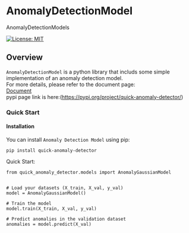 # AnomalyDetectionModel
AnomalyDetectionModels

[![License: MIT](https://img.shields.io/badge/License-MIT-yellow.svg)](https://opensource.org/licenses/MIT)

## Overview

`AnomalyDetectionModel` is a python library that includs some simple implementation of an anomaly detection model.   
For more details, please refer to the document page:   
[Document](https://anomalydetectionmodel.readthedocs.io/en/latest/index.html)   
pypi page link is here:(https://pypi.org/project/quick-anomaly-detector/)   

### Quick Start
#### Installation

You can install `Anomaly Detection Model` using pip:

```
pip install quick-anomaly-detector
```

Quick Start:   
```
from quick_anomaly_detector.models import AnomalyGaussianModel


# Load your datasets (X_train, X_val, y_val)
model = AnomalyGaussianModel()

# Train the model
model.train(X_train, X_val, y_val)

# Predict anomalies in the validation dataset
anomalies = model.predict(X_val)

```